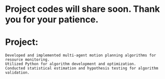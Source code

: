# Project codes will share soon. Thank you for your patience.
# Project:
    Developed and implemented multi-agent motion planning algorithms for resource monitoring.
    Utilized Python for algorithm development and optimization.
    Conducted statistical estimation and hypothesis testing for algorithm validation.
